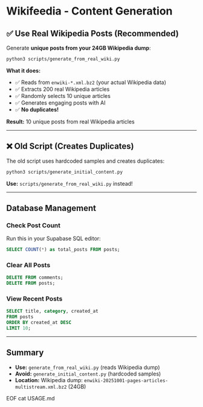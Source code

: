 # Wikifeedia - Content Generation

## ✅ Use Real Wikipedia Posts (Recommended)

Generate **unique posts from your 24GB Wikipedia dump**:

```bash
python3 scripts/generate_from_real_wiki.py
```

**What it does:**
- ✅ Reads from `enwiki-*.xml.bz2` (your actual Wikipedia data)
- ✅ Extracts 200 real Wikipedia articles
- ✅ Randomly selects 10 unique articles
- ✅ Generates engaging posts with AI
- ✅ **No duplicates!**

**Result:** 10 unique posts from real Wikipedia articles

---

## ❌ Old Script (Creates Duplicates)

The old script uses hardcoded samples and creates duplicates:

```bash
python3 scripts/generate_initial_content.py
```

**Use:** `scripts/generate_from_real_wiki.py` instead!

---

## Database Management

### Check Post Count

Run this in your Supabase SQL editor:

```sql
SELECT COUNT(*) as total_posts FROM posts;
```

### Clear All Posts

```sql
DELETE FROM comments;
DELETE FROM posts;
```

### View Recent Posts

```sql
SELECT title, category, created_at 
FROM posts 
ORDER BY created_at DESC 
LIMIT 10;
```

---

## Summary

- **Use:** `generate_from_real_wiki.py` (reads Wikipedia dump)
- **Avoid:** `generate_initial_content.py` (hardcoded samples)
- **Location:** Wikipedia dump: `enwiki-20251001-pages-articles-multistream.xml.bz2` (24GB)

EOF
cat USAGE.md

